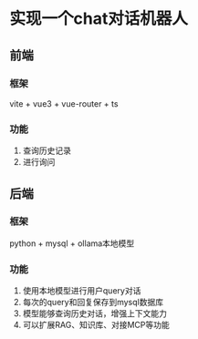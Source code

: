 # 实现一个chat对话机器人
## 前端
### 框架
vite + vue3 + vue-router + ts
### 功能
1. 查询历史记录
2. 进行询问


## 后端
### 框架
python + mysql + ollama本地模型
### 功能
1. 使用本地模型进行用户query对话
2. 每次的query和回复保存到mysql数据库
3. 模型能够查询历史对话，增强上下文能力
4. 可以扩展RAG、知识库、对接MCP等功能
